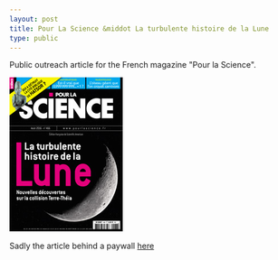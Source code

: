 ```yaml
---
layout: post
title: Pour La Science &middot La turbulente histoire de la Lune
type: public
---
```


Public outreach article for the French magazine "Pour la Science". 

![PLS Cover](/images/pls_0466.jpg)

Sadly the article behind a paywall
[here](http://www.pourlascience.fr/ewb_pages/a/article-la-lune-une-histoire-pleine-de-surprises-37296.php)
